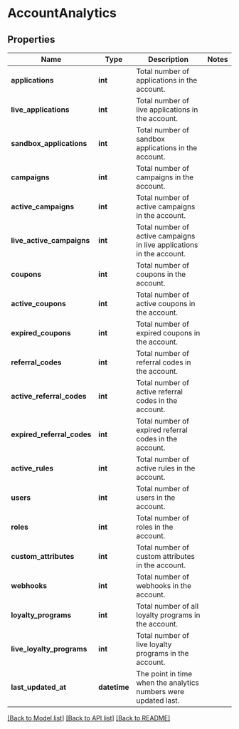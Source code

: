# AccountAnalytics

## Properties
Name | Type | Description | Notes
------------ | ------------- | ------------- | -------------
**applications** | **int** | Total number of applications in the account. | 
**live_applications** | **int** | Total number of live applications in the account. | 
**sandbox_applications** | **int** | Total number of sandbox applications in the account. | 
**campaigns** | **int** | Total number of campaigns in the account. | 
**active_campaigns** | **int** | Total number of active campaigns in the account. | 
**live_active_campaigns** | **int** | Total number of active campaigns in live applications in the account. | 
**coupons** | **int** | Total number of coupons in the account. | 
**active_coupons** | **int** | Total number of active coupons in the account. | 
**expired_coupons** | **int** | Total number of expired coupons in the account. | 
**referral_codes** | **int** | Total number of referral codes in the account. | 
**active_referral_codes** | **int** | Total number of active referral codes in the account. | 
**expired_referral_codes** | **int** | Total number of expired referral codes in the account. | 
**active_rules** | **int** | Total number of active rules in the account. | 
**users** | **int** | Total number of users in the account. | 
**roles** | **int** | Total number of roles in the account. | 
**custom_attributes** | **int** | Total number of custom attributes in the account. | 
**webhooks** | **int** | Total number of webhooks in the account. | 
**loyalty_programs** | **int** | Total number of all loyalty programs in the account. | 
**live_loyalty_programs** | **int** | Total number of live loyalty programs in the account. | 
**last_updated_at** | **datetime** | The point in time when the analytics numbers were updated last. | 

[[Back to Model list]](../README.md#documentation-for-models) [[Back to API list]](../README.md#documentation-for-api-endpoints) [[Back to README]](../README.md)



